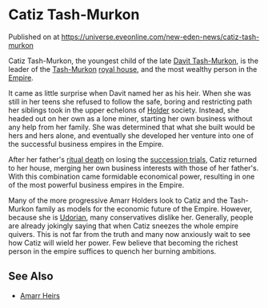 # Catiz Tash-Murkon
Published on  at https://universe.eveonline.com/new-eden-news/catiz-tash-murkon

Catiz Tash-Murkon, the youngest child of the late [Davit Tash-Murkon](2oZy0VaNvw0heNN5Pojumk), is the leader of the [Tash-Murkon](4t1KEOTA8LvYIHDcOtIPAb) [royal house](54zoGW31RF0k0QF9KkOBjh), and the most wealthy person in the [Empire](6BPFRy27fN4LnYlIyzvEwo).

It came as little surprise when Davit named her as his heir. When she was still in her teens she refused to follow the safe, boring and restricting path her siblings took in the upper echelons of [Holder](dO9vxs4a40LrzJyoq2L8v) society. Instead, she headed out on her own as a lone miner, starting her own business without any help from her family. She was determined that what she built would be hers and hers alone, and eventually she developed her venture into one of the successful business empires in the Empire.

After her father's [ritual death](7uCmeRGL3bgVWlEWQ9TZQb) on losing the [succession trials](1wt48mKlJG23uoZhpmxNzx), Catiz returned to her house, merging her own business interests with those of her father's. With this combination came formidable economical power, resulting in one of the most powerful business empires in the Empire.

Many of the more progressive Amarr Holders look to Catiz and the Tash-Murkon family as models for the economic future of the Empire. However, because she is [Udorian](723tMHRDvyldo15RMLMuqh), many conservatives dislike her. Generally, people are already jokingly saying that when Catiz sneezes the whole empire quivers. This is not far from the truth and many now anxiously wait to see how Catiz will wield her power. Few believe that becoming the richest person in the empire suffices to quench her burning ambitions.

See Also
--------
-   [Amarr Heirs](54zoGW31RF0k0QF9KkOBjh)
